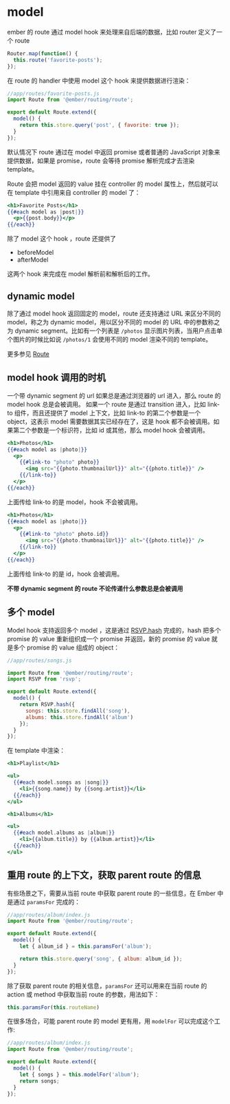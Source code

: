 # model

ember 的 route 通过 model hook 来处理来自后端的数据，比如 router 定义了一个 route

```javascript
Router.map(function() {
  this.route('favorite-posts');
});
```

在 route 的 handler 中使用 model 这个 hook 来提供数据进行渲染：

```javascript
//app/routes/favorite-posts.js
import Route from '@ember/routing/route';

export default Route.extend({
  model() {
    return this.store.query('post', { favorite: true });
  }
});
```

默认情况下 route 通过在 model 中返回 promise 或者普通的 JavaScript 对象来提供数据，如果是 promise，route 会等待 promise 解析完成才去渲染 template。

Route 会把 model 返回的 value 挂在 controller 的 model 属性上，然后就可以在 template 中引用来自 controller 的 model 了：

```handlebars
<h1>Favorite Posts</h1>
{{#each model as |post|}}
  <p>{{post.body}}</p>
{{/each}}
```

除了 model 这个 hook ，route 还提供了

- beforeModel
- afterModel

这两个 hook 来完成在 model 解析前和解析后的工作。

## dynamic model

除了通过 model hook 返回固定的 model，route 还支持通过 URL 来区分不同的 model，称之为 dynamic model，用以区分不同的 model 的 URL 中的参数称之为 dynamic segment。比如有一个列表是 `/photos`  显示图片列表，当用户点击单个图片的时候比如说  `/photos/1` 会使用不同的 model 渲染不同的 template。

更多参见 [Route](index.md)

## model hook 调用的时机

一个带 dynamic segment 的 url 如果总是通过浏览器的 url 进入，那么 route 的 model hook 总是会被调用。
如果一个 route 是通过 transition 进入，比如 link-to 组件，而且还提供了 model 上下文，比如 link-to 的第二个参数是一个 object，这表示 model 需要数据其实已经存在了，这是 hook 都不会被调用。如果第二个参数是一个标识符，比如 id 或其他，那么 model hook 会被调用。

```handlebars
<h1>Photos</h1>
{{#each model as |photo|}}
  <p>
    {{#link-to "photo" photo}}
      <img src="{{photo.thumbnailUrl}}" alt="{{photo.title}}" />
    {{/link-to}}
  </p>
{{/each}}
```
上面传给 link-to 的是 model，hook 不会被调用。

```handlebars
<h1>Photos</h1>
{{#each model as |photo|}}
  <p>
    {{#link-to "photo" photo.id}}
      <img src="{{photo.thumbnailUrl}}" alt="{{photo.title}}" />
    {{/link-to}}
  </p>
{{/each}}
```
上面传给 link-to 的是 id，hook 会被调用。

**不带 dynamic segment 的 route 不论传递什么参数总是会被调用**

## 多个 model

Model hook 支持返回多个 model ，这是通过 [RSVP.hash](https://www.emberjs.com/api/ember/release/classes/rsvp/methods/hash?anchor=hash) 完成的，hash 把多个 promise 的 value 重新组织成一个 promise 并返回，新的 promise 的 value 就是多个 promise 的 value 组成的 object：

```javascript
//app/routes/songs.js

import Route from '@ember/routing/route';
import RSVP from 'rsvp';

export default Route.extend({
  model() {
    return RSVP.hash({
      songs: this.store.findAll('song'),
      albums: this.store.findAll('album')
    });
  }
});
```

在 template 中渲染：

```handlebars
<h1>Playlist</h1>

<ul>
  {{#each model.songs as |song|}}
    <li>{{song.name}} by {{song.artist}}</li>
  {{/each}}
</ul>

<h1>Albums</h1>

<ul>
  {{#each model.albums as |album|}}
    <li>{{album.title}} by {{album.artist}}</li>
  {{/each}}
</ul>
```

## 重用 route 的上下文，获取 parent route 的信息

有些场景之下，需要从当前 route 中获取 parent route 的一些信息，在 Ember 中是通过 `paramsFor` 完成的：

```javascript
//app/routes/album/index.js
import Route from '@ember/routing/route';

export default Route.extend({
  model() {
    let { album_id } = this.paramsFor('album');

    return this.store.query('song', { album: album_id });
  }
});
```

除了获取 parent route 的相关信息，`paramsFor` 还可以用来在当前 route 的 action 或 method 中获取当前 route 的参数，用法如下：

```javascript
this.paramsFor(this.routeName)
```

在很多场合，可能 parent route 的 model 更有用，用 `modelFor` 可以完成这个工作:

```javascript
//app/routes/album/index.js
import Route from '@ember/routing/route';

export default Route.extend({
  model() {
    let { songs } = this.modelFor('album');
    return songs;
  }
});
```

